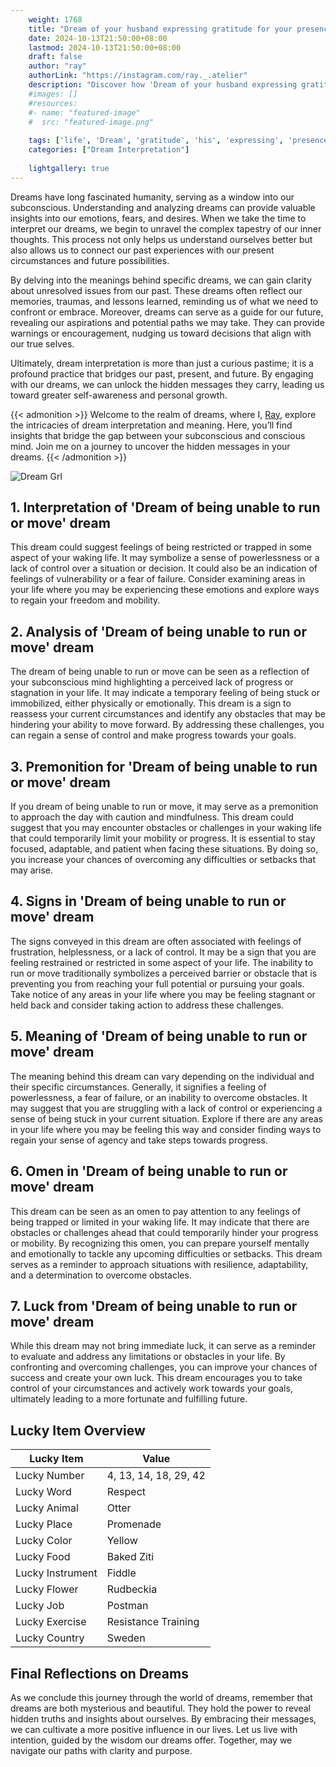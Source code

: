 ```yaml
---
    weight: 1768
    title: "Dream of your husband expressing gratitude for your presence in his life."  # Assuming 'title' column exists
    date: 2024-10-13T21:50:00+08:00
    lastmod: 2024-10-13T21:50:00+08:00
    draft: false
    author: "ray"
    authorLink: "https://instagram.com/ray._.atelier"
    description: "Discover how 'Dream of your husband expressing gratitude for your presence in his life.' can interpret your future and uncover its significant meanings in your life."
    #images: []
    #resources:
    #- name: "featured-image"
    #  src: "featured-image.png"
    
    tags: ['life', 'Dream', 'gratitude', 'his', 'expressing', 'presence', 'husband']
    categories: ["Dream Interpretation"]
    
    lightgallery: true
---
```

    
Dreams have long fascinated humanity, serving as a window into our subconscious. Understanding and analyzing dreams can provide valuable insights into our emotions, fears, and desires. When we take the time to interpret our dreams, we begin to unravel the complex tapestry of our inner thoughts. This process not only helps us understand ourselves better but also allows us to connect our past experiences with our present circumstances and future possibilities.

By delving into the meanings behind specific dreams, we can gain clarity about unresolved issues from our past. These dreams often reflect our memories, traumas, and lessons learned, reminding us of what we need to confront or embrace. Moreover, dreams can serve as a guide for our future, revealing our aspirations and potential paths we may take. They can provide warnings or encouragement, nudging us toward decisions that align with our true selves.

Ultimately, dream interpretation is more than just a curious pastime; it is a profound practice that bridges our past, present, and future. By engaging with our dreams, we can unlock the hidden messages they carry, leading us toward greater self-awareness and personal growth.

{{< admonition >}}
Welcome to the realm of dreams, where I, [Ray](https://instagram.com/ray._.atelier), explore the intricacies of dream interpretation and meaning. Here, you’ll find insights that bridge the gap between your subconscious and conscious mind. Join me on a journey to uncover the hidden messages in your dreams.
{{< /admonition >}}

![Dream Grl](https://cdn.pixabay.com/photo/2017/11/02/03/35/gothic-2910057_1280.jpg "Dream Grl")

## 1. Interpretation of 'Dream of being unable to run or move' dream
 This dream could suggest feelings of being restricted or trapped in some aspect of your waking life. It may symbolize a sense of powerlessness or a lack of control over a situation or decision. It could also be an indication of feelings of vulnerability or a fear of failure. Consider examining areas in your life where you may be experiencing these emotions and explore ways to regain your freedom and mobility.

## 2. Analysis of 'Dream of being unable to run or move' dream
 The dream of being unable to run or move can be seen as a reflection of your subconscious mind highlighting a perceived lack of progress or stagnation in your life. It may indicate a temporary feeling of being stuck or immobilized, either physically or emotionally. This dream is a sign to reassess your current circumstances and identify any obstacles that may be hindering your ability to move forward. By addressing these challenges, you can regain a sense of control and make progress towards your goals.

## 3. Premonition for 'Dream of being unable to run or move' dream
 If you dream of being unable to run or move, it may serve as a premonition to approach the day with caution and mindfulness. This dream could suggest that you may encounter obstacles or challenges in your waking life that could temporarily limit your mobility or progress. It is essential to stay focused, adaptable, and patient when facing these situations. By doing so, you increase your chances of overcoming any difficulties or setbacks that may arise.

## 4. Signs in 'Dream of being unable to run or move' dream
 The signs conveyed in this dream are often associated with feelings of frustration, helplessness, or a lack of control. It may be a sign that you are feeling restrained or restricted in some aspect of your life. The inability to run or move traditionally symbolizes a perceived barrier or obstacle that is preventing you from reaching your full potential or pursuing your goals. Take notice of any areas in your life where you may be feeling stagnant or held back and consider taking action to address these challenges.

## 5. Meaning of 'Dream of being unable to run or move' dream
 The meaning behind this dream can vary depending on the individual and their specific circumstances. Generally, it signifies a feeling of powerlessness, a fear of failure, or an inability to overcome obstacles. It may suggest that you are struggling with a lack of control or experiencing a sense of being stuck in your current situation. Explore if there are any areas in your life where you may be feeling this way and consider finding ways to regain your sense of agency and take steps towards progress.

## 6. Omen in 'Dream of being unable to run or move' dream
 This dream can be seen as an omen to pay attention to any feelings of being trapped or limited in your waking life. It may indicate that there are obstacles or challenges ahead that could temporarily hinder your progress or mobility. By recognizing this omen, you can prepare yourself mentally and emotionally to tackle any upcoming difficulties or setbacks. This dream serves as a reminder to approach situations with resilience, adaptability, and a determination to overcome obstacles.

## 7. Luck from 'Dream of being unable to run or move' dream
 While this dream may not bring immediate luck, it can serve as a reminder to evaluate and address any limitations or obstacles in your life. By confronting and overcoming challenges, you can improve your chances of success and create your own luck. This dream encourages you to take control of your circumstances and actively work towards your goals, ultimately leading to a more fortunate and fulfilling future.

## Lucky Item Overview
| Lucky Item          | Value              |
|---------------|--------------------|
| Lucky Number        | 4, 13, 14, 18, 29, 42  |
| Lucky Word          | Respect |
| Lucky Animal        | Otter |
| Lucky Place         | Promenade     |
| Lucky Color         | Yellow     |
| Lucky Food          | Baked Ziti      |
| Lucky Instrument    | Fiddle |
| Lucky Flower        | Rudbeckia    |
| Lucky Job           | Postman       |
| Lucky Exercise      | Resistance Training  |
| Lucky Country       | Sweden    |


##  Final Reflections on Dreams

As we conclude this journey through the world of dreams, remember that dreams are both mysterious and beautiful. They hold the power to reveal hidden truths and insights about ourselves. By embracing their messages, we can cultivate a more positive influence in our lives. Let us live with intention, guided by the wisdom our dreams offer. Together, may we navigate our paths with clarity and purpose.
